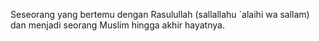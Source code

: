 Seseorang yang bertemu dengan Rasulullah (sallallahu `alaihi wa sallam) dan menjadi seorang Muslim hingga akhir hayatnya.

